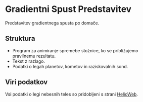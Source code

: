 # Gradientni Spust Predstavitev
Predstavitev gradientnega spusta po domače.

## Struktura
- Program za animiranje spremebe stožnice, ko se približujemo pravilnemu rezultatu.
- Tekst z razlago.
- Podatki o legah planetov, kometov in raziskovalnih sond.

## Viri podatkov
Vsi podatki o legi nebesnih teles so pridobljeni s strani [HelioWeb](http://omniweb.gsfc.nasa.gov/coho/helios/heli.html).
